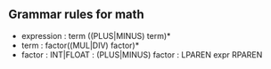 ## Grammar rules for math
- expression : term ((PLUS|MINUS) term)*
- term       : factor((MUL|DIV) factor)*
- factor     : INT|FLOAT
             : (PLUS|MINUS) factor
             : LPAREN expr RPAREN